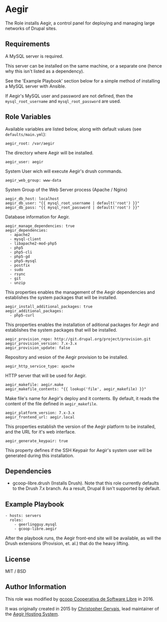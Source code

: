 Aegir
=====

The Role installs Aegir, a control panel for deploying and managing large networks of Drupal sites.

Requirements
------------

A MySQL server is required.

This server can be installed on the same machine, or a separate one (hence why this isn't listed as a dependency).

See the 'Example Playbook' section below for a simple method of installing a MySQL server with Ansible.

If Aegir's MySQL user and password are not defined, then the `mysql_root_username` and `mysql_root_password` are used.

Role Variables
--------------

Available variables are listed below, along with default values (see `defaults/main.yml`):

    aegir_root: /var/aegir

The directory where Aegir will be installed.

    aegir_user: aegir

System User wich will execute Aegir's drush commands.

    aegir_web_group: www-data

System Group of the Web Server process (Apache / Nginx)

    aegir_db_host: localhost
    aegir_db_user: "{{ mysql_root_username | default('root') }}"
    aegir_db_pass: "{{ mysql_root_password | default('root') }}"

Database information for Aegir.

    aegir_manage_dependencies: true
    aegir_dependencies:
      - apache2
      - mysql-client
      - libapache2-mod-php5
      - php5
      - php5-cli
      - php5-gd
      - php5-mysql
      - postfix
      - sudo
      - rsync
      - git
      - unzip

This properties enables the management of the Aegir dependencies and establishes the system packages that will be installed.

    aegir_install_additional_packages: true
    aegir_additional_packages:
      - php5-curl

This properties enables the installation of aditional packages for Aegir and establishes the system packages that will be installed.

    aegir_provision_repo: http://git.drupal.org/project/provision.git
    aegir_provision_version: 7.x-3.x
    aegir_provision_update: false

Repository and vesion of the Aegir provision to be installed.

    aegir_http_service_type: apache

HTTP server that will be used for Aegir.

    aegir_makefile: aegir.make
    aegir_makefile_contents: "{{ lookup('file', aegir_makefile) }}"

Make file's name for Aegir's deploy and it contents. By default, it reads the content of the file defined in `aegir_makefile`.

    aegir_platform_version: 7.x-3.x
    aegir_frontend_url: aegir.local

This properties establish the version of the Aegir platform to be installed, and the URL for it's web interface.

    aegir_generate_keypair: true

This property defines if the SSH Keypair for Aegir's system user will be generated during this installation.

Dependencies
------------

  - gcoop-libre.drush (Installs Drush). Note that this role currently defaults to the Drush 7.x branch. As a result, Drupal 8 isn't supported by default.

Example Playbook
----------------

    - hosts: servers
      roles:
        - geerlingguy.mysql
        - gcoop-libre.aegir

After the playbook runs, the Aegir front-end site will be available, as will the Drush extensions (Provision, et. al.) that do the heavy lifting.

License
-------

MIT / BSD

Author Information
------------------

This role was modified by [gcoop Cooperativa de Software Libre](http://gcoop.coop) in 2016.

It was originally created in 2015 by [Christopher Gervais](http://ergonlogic.com/), lead maintainer of the [Aegir Hosting System](http://www.aegirproject.org).
